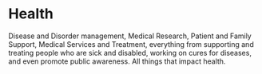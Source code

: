 # Health
Disease and Disorder management, Medical Research, Patient and Family Support, Medical Services and Treatment, everything from supporting and treating people who are sick and disabled, working on cures for diseases, and even promote public awareness. All things that impact health.
